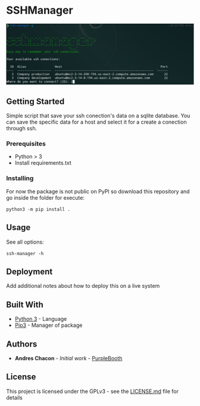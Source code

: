 # SSHManager

![Screenshot of the app](https://github.com/Taurus95/ssh-manager/blob/main/resources/screenshot.png?raw=true)

## Getting Started

Simple script that save your ssh conection's data on a sqlite database. You can save the specific data for a host and select it for a create a conection through ssh.

### Prerequisites

- Python > 3
- Install requirements.txt

### Installing

For now the package is not public on PyPI so download this repository and go inside the folder for execute:

```
python3 -m pip install .
```


## Usage

See all options:
```
ssh-manager -h
```

## Deployment

Add additional notes about how to deploy this on a live system

## Built With

* [Python 3](http://www.dropwizard.io/1.0.2/docs/) - Language
* [Pip3](http://www.dropwizard.io/1.0.2/docs/) - Manager of package

## Authors

* **Andres Chacon** - *Initial work* - [PurpleBooth](https://github.com/PurpleBooth)


## License

This project is licensed under the GPLv3 - see the [LICENSE.md](LICENSE.md) file for details
